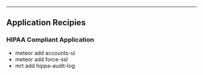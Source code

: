 

------------------------------------------------------------------
## Application Recipies

### HIPAA Compliant Application
- meteor add accounts-ui
- meteor add force-ssl
- mrt add hippa-audit-log



